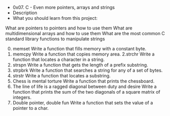 * 0x07. C - Even more pointers, arrays and strings
* Description
* What you should learn from this project:

What are pointers to pointers and how to use them
What are multidimensional arrays and how to use them
What are the most common C standard library functions to manipulate strings


0. memset
Write a function that fills memory with a constant byte.
1. memcpy
Write a function that copies memory area.
2.strchr
Write a function that locates a character in a string.
3. strspn
Write a function that gets the length of a prefix substring.
4. strpbrk
Write a function that searches a string for any of a set of bytes.
5. strstr
Write a function that locates a substring.
6. Chess is mental torture
Write a function that prints the chessboard.
7. The line of life is a ragged diagonal between duty and desire
Write a function that prints the sum of the two diagonals of a square matrix of integers.
8. Double pointer, double fun
Write a function that sets the value of a pointer to a char.
